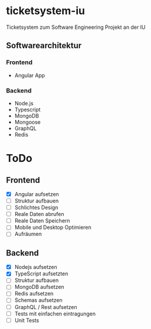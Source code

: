 # ticketsystem-iu
Ticketsystem zum Software Engineering Projekt an der IU

## Softwarearchitektur
### Frontend
- Angular App 
### Backend
- Node.js
- Typescript 
- MongoDB
- Mongoose
- GraphQL
- Redis

# ToDo
## Frontend
- [x] Angular aufsetzen
- [ ] Struktur aufbauen
- [ ] Schlichtes Design
- [ ] Reale Daten abrufen
- [ ] Reale Daten Speichern
- [ ] Mobile und Desktop Optimieren
- [ ] Aufräumen
## Backend
- [x] Nodejs aufsetzen 
- [x] TypeScript aufsetzten
- [ ] Struktur aufbauen
- [ ] MongoDB aufsetzen
- [ ] Redis aufsetzen
- [ ] Schemas aufsetzen
- [ ] GraphQL / Rest aufsetzen
- [ ] Tests mit einfachen eintragungen
- [ ] Unit Tests